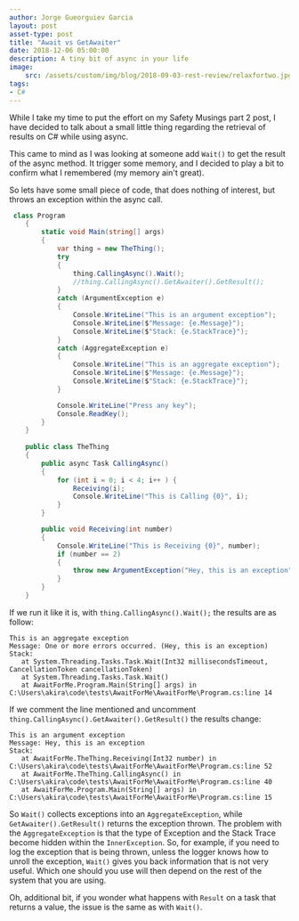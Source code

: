 ```yaml
---
author: Jorge Gueorguiev Garcia
layout: post
asset-type: post
title: "Await vs GetAwaiter"
date: 2018-12-06 05:00:00
description: A tiny bit of async in your life
image: 
    src: /assets/custom/img/blog/2018-09-03-rest-review/relaxfortwo.jpg
tags: 
- C#
---
```


While I take my time to put the effort on my Safety Musings part 2 post, I have decided to talk about a small little thing regarding the retrieval of results on C# while using async.

This came to mind as I was looking at someone add `Wait()` to get the result of the async method. It trigger some memory, and I decided to play a bit to confirm what I remembered (my memory ain't great).

So lets have some small piece of code, that does nothing of interest, but throws an exception within the async call.

```C#
 class Program
    {
        static void Main(string[] args)
        {
            var thing = new TheThing();
            try
            {
                thing.CallingAsync().Wait();
                //thing.CallingAsync().GetAwaiter().GetResult();
            }
            catch (ArgumentException e)
            {
                Console.WriteLine("This is an argument exception");
                Console.WriteLine($"Message: {e.Message}");
                Console.WriteLine($"Stack: {e.StackTrace}");
            }
            catch (AggregateException e)
            {
                Console.WriteLine("This is an aggregate exception");
                Console.WriteLine($"Message: {e.Message}");
                Console.WriteLine($"Stack: {e.StackTrace}");
            }

            Console.WriteLine("Press any key");
            Console.ReadKey();
        }
    }
    
    public class TheThing
    {
        public async Task CallingAsync()
        {
            for (int i = 0; i < 4; i++ ) {
                Receiving(i);
                Console.WriteLine("This is Calling {0}", i);
            }
        }

        public void Receiving(int number)
        {
            Console.WriteLine("This is Receiving {0}", number);
            if (number == 2)
            {
                throw new ArgumentException("Hey, this is an exception");
            }
        }
    }
```

If we run it like it is, with `thing.CallingAsync().Wait();` the results are as follow:

```
This is an aggregate exception
Message: One or more errors occurred. (Hey, this is an exception)
Stack:    
   at System.Threading.Tasks.Task.Wait(Int32 millisecondsTimeout, CancellationToken cancellationToken)
   at System.Threading.Tasks.Task.Wait()
   at AwaitForMe.Program.Main(String[] args) in C:\Users\akira\code\tests\AwaitForMe\AwaitForMe\Program.cs:line 14
```

If we comment the line mentioned and uncomment `thing.CallingAsync().GetAwaiter().GetResult()` the results change:

```
This is an argument exception
Message: Hey, this is an exception
Stack:   
   at AwaitForMe.TheThing.Receiving(Int32 number) in C:\Users\akira\code\tests\AwaitForMe\AwaitForMe\Program.cs:line 52
   at AwaitForMe.TheThing.CallingAsync() in C:\Users\akira\code\tests\AwaitForMe\AwaitForMe\Program.cs:line 40
   at AwaitForMe.Program.Main(String[] args) in C:\Users\akira\code\tests\AwaitForMe\AwaitForMe\Program.cs:line 15
```


So `Wait()` collects exceptions into an `AggregateException`, while `GetAwaiter().GetResult()` returns the exception thrown. The problem with the `AggregateException` is that the type of Exception and the Stack Trace become hidden within the `InnerException`. So, for example, if you need to log the exception that is being thrown, unless the logger knows how to unroll the exception, `Wait()` gives you back information that is not very useful. Which one should you use will then depend on the rest of the system that you are using.

Oh, additional bit, if you wonder what happens with `Result` on a task that returns a value, the issue is the same as with `Wait()`.
